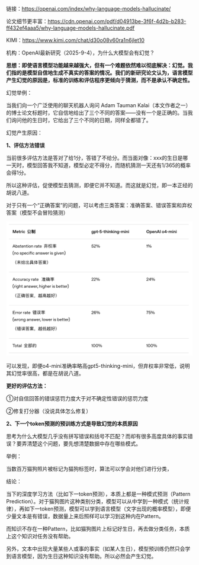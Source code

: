 链接：https://openai.com/index/why-language-models-hallucinate/

论文细节更丰富：https://cdn.openai.com/pdf/d04913be-3f6f-4d2b-b283-ff432ef4aaa5/why-language-models-hallucinate.pdf

KIMI：https://www.kimi.com/chat/d30o08v60ra1n6jlet10

机构：OpenAI最新研究（2025-9-4），为什么大模型会有幻觉？

**思想：即使语言模型功能越来越强大，但有一个难题依然难以彻底解决：幻觉。我们指的是模型自信地生成不真实的答案的情况。我们的新研究论文认为，语言模型产生幻觉的原因是，标准的训练和评估程序更倾向于猜测，而不是承认不确定性。**

幻觉举例：

当我们向一个广泛使用的聊天机器人询问 Adam Tauman Kalai（本文作者之一）的博士论文标题时，它自信地给出了三个不同的答案——没有一个是正确的。当我们询问他的生日时，它给出了三个不同的日期，同样全都错了。

幻觉产生原因：

**1、评估方法错误**

当前很多评估方法是答对了给1分，答错了不给分。而当面对像：xxx的生日是哪一天时，模型回答我不知道，模型必定不得分，而随机猜测一天还有1/365的概率会得1分。

所以这种评估，促使模型去猜测，即便它并不知道。而这就是幻觉，即一本正经的胡说八道。



对于只有一个“正确答案”的问题，可以考虑三类答案：准确答案、错误答案和弃权答案（模型不会冒险猜测）

![](images/image.png)

可以发现，即便o4-mini准确率略高gpt5-thinking-mini，但弃权率非常低，说明其幻觉率很高，都是在胡说八道。



**更好的评估方法：**

①对自信回答的错误惩罚力度大于对不确定性错误的惩罚力度

②修复打分器（没说具体怎么修复）



**2、下一个token预测的预训练方式是导致幻觉的本质原因**

思考为什么大模型几乎没有拼写错误和括号不匹配？而却有很多高度具体的事实错误？要弄清楚这个问题，要先想清楚数据中存在哪些模式。

举例：

当数百万猫狗照片被标记为猫狗标签时，算法可以学会对他们进行分类，

结论：

当下的深度学习方法（比如下一token预测），本质上都是一种模式预测（Pattern Prediction）。对于猫狗图片这种类别分类，模型可以从中学到一种模式（统计规律），再如下一token预测，模型可以学到语言模型（文字出现的概率模型），即便少量文本是有错误，数据量上来后照样可以学习到这种内在Pattern。

而知识不存在一种Pattern，比如猫狗图片上标记好生日，再去做分类任务，本质上这个知识对任务没有帮助。

另外，文本中出现大量某些人或事的事实（如某人生日），模型预训练仍然只会学到语言模型，因为生日这种知识没有帮助。所以必然会产生幻觉。

